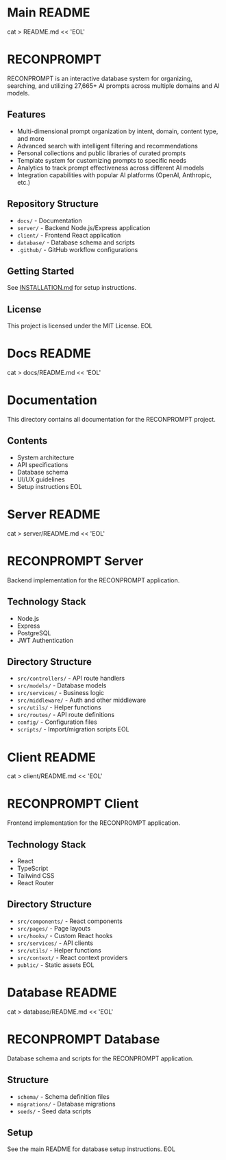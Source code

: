 # Main README
cat > README.md << 'EOL'
# RECONPROMPT

RECONPROMPT is an interactive database system for organizing, searching, and utilizing 27,665+ AI prompts across multiple domains and AI models.

## Features

- Multi-dimensional prompt organization by intent, domain, content type, and more
- Advanced search with intelligent filtering and recommendations
- Personal collections and public libraries of curated prompts
- Template system for customizing prompts to specific needs
- Analytics to track prompt effectiveness across different AI models
- Integration capabilities with popular AI platforms (OpenAI, Anthropic, etc.)

## Repository Structure

- `docs/` - Documentation
- `server/` - Backend Node.js/Express application
- `client/` - Frontend React application
- `database/` - Database schema and scripts
- `.github/` - GitHub workflow configurations

## Getting Started

See [INSTALLATION.md](docs/INSTALLATION.md) for setup instructions.

## License

This project is licensed under the MIT License.
EOL

# Docs README
cat > docs/README.md << 'EOL'
# Documentation

This directory contains all documentation for the RECONPROMPT project.

## Contents

- System architecture
- API specifications
- Database schema
- UI/UX guidelines
- Setup instructions
EOL

# Server README
cat > server/README.md << 'EOL'
# RECONPROMPT Server

Backend implementation for the RECONPROMPT application.

## Technology Stack

- Node.js
- Express
- PostgreSQL
- JWT Authentication

## Directory Structure

- `src/controllers/` - API route handlers
- `src/models/` - Database models
- `src/services/` - Business logic
- `src/middleware/` - Auth and other middleware
- `src/utils/` - Helper functions
- `src/routes/` - API route definitions
- `config/` - Configuration files
- `scripts/` - Import/migration scripts
EOL

# Client README
cat > client/README.md << 'EOL'
# RECONPROMPT Client

Frontend implementation for the RECONPROMPT application.

## Technology Stack

- React
- TypeScript
- Tailwind CSS
- React Router

## Directory Structure

- `src/components/` - React components
- `src/pages/` - Page layouts
- `src/hooks/` - Custom React hooks
- `src/services/` - API clients
- `src/utils/` - Helper functions
- `src/context/` - React context providers
- `public/` - Static assets
EOL

# Database README
cat > database/README.md << 'EOL'
# RECONPROMPT Database

Database schema and scripts for the RECONPROMPT application.

## Structure

- `schema/` - Schema definition files
- `migrations/` - Database migrations
- `seeds/` - Seed data scripts

## Setup

See the main README for database setup instructions.
EOL